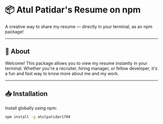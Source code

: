 # 📦 Atul Patidar's Resume on npm

A creative way to share my resume — directly in your terminal, as an npm package!

---

## 🚀 About

Welcome! This package allows you to view my resume instantly in your terminal. Whether you're a recruiter, hiring manager, or fellow developer, it's a fun and fast way to know more about me and my work.

---

## 📥 Installation

Install globally using npm:

```bash
npm install -g atulpatidar1709

